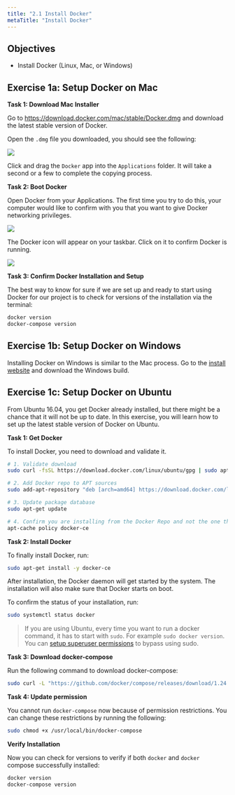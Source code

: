 ```yaml
---
title: "2.1 Install Docker"
metaTitle: "Install Docker"
---
```


## Objectives


- Install Docker (Linux, Mac, or Windows)


## Exercise 1a: Setup Docker on Mac

**Task 1: Download Mac Installer**

Go to https://download.docker.com/mac/stable/Docker.dmg and download the latest stable version of Docker.

Open the `.dmg` file you downloaded, you should see the following:

![](https://paper-attachments.dropbox.com/s_CE0BB700AC51A17F45F9CC8C9A3B5239288036A70EBE8F19A2B1C62C8D17A3FE_1576216544344_image.png)


Click and drag the `Docker` app into the `Applications` folder. It will take a second or a few to complete the copying process.

**Task 2: Boot Docker**

Open Docker from your Applications. The first time you try to do this, your computer would like to confirm with you that you want to give Docker networking privileges.


![](https://paper-attachments.dropbox.com/s_CE0BB700AC51A17F45F9CC8C9A3B5239288036A70EBE8F19A2B1C62C8D17A3FE_1576218906913_image.png)


The Docker icon will appear on your taskbar. Click on it to confirm Docker is running.


![](https://paper-attachments.dropbox.com/s_CE0BB700AC51A17F45F9CC8C9A3B5239288036A70EBE8F19A2B1C62C8D17A3FE_1576219085869_image.png)


**Task 3: Confirm Docker Installation and Setup**

The best way to know for sure if we are set up and ready to start using Docker for our project is to check for versions of the installation via the terminal:

```bash
docker version
docker-compose version
```

## Exercise 1b: Setup Docker on Windows

Installing Docker on Windows is similar to the Mac process. Go to the [install website](https://docs.docker.com/docker-for-windows/install/) and download the Windows build.

## Exercise 1c: Setup Docker on Ubuntu

From Ubuntu 16.04, you get Docker already installed, but there might be a chance that it will not be up to date. In this exercise, you will learn how to set up the latest stable version of Docker on Ubuntu.

**Task 1: Get Docker**

To install Docker, you need to download and validate it.


```bash 
# 1. Validate download
sudo curl -fsSL https://download.docker.com/linux/ubuntu/gpg | sudo apt-key add -

# 2. Add Docker repo to APT sources
sudo add-apt-repository "deb [arch=amd64] https://download.docker.com/linux/ubuntu $(lsb_release -cs) stable"

# 3. Update package database
sudo apt-get update

# 4. Confirm you are installing from the Docker Repo and not the one that comes with Ubuntu 16.05
apt-cache policy docker-ce
```

**Task 2: Install Docker**

To finally install Docker, run:

```bash
sudo apt-get install -y docker-ce
```

After installation, the Docker daemon will get started by the system. The installation will also make sure that Docker starts on boot.

To confirm the status of your installation, run:

```bash 
sudo systemctl status docker
```

> If you are using Ubuntu, every time you want to run a docker command, it has to start with `sudo`. For example `sudo docker version`. You can [setup superuser permissions](https://www.digitalocean.com/community/tutorials/how-to-install-and-use-docker-on-ubuntu-16-04#step-2-%E2%80%94-executing-the-docker-command-without-sudo-(optional)) to bypass using sudo.


**Task 3: Download docker-compose**

Run the following command to download docker-compose:

```bash 
sudo curl -L "https://github.com/docker/compose/releases/download/1.24.0/docker-compose-$(uname -s)-$(uname -m)" -o /usr/local/bin/docker-compose
```

**Task 4: Update permission**

You cannot run `docker-compose` now because of permission restrictions. You can change these restrictions by running the following:

```bash
sudo chmod +x /usr/local/bin/docker-compose
```

**Verify Installation**

Now you can check for versions to verify if both `docker` and `docker` compose successfully installed:

```bash
docker version
docker-compose version
```
